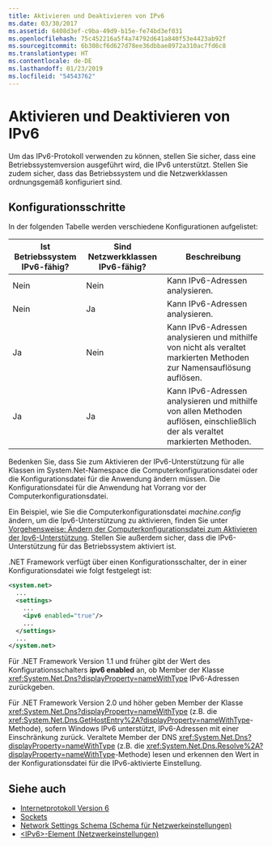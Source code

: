 ```yaml
---
title: Aktivieren und Deaktivieren von IPv6
ms.date: 03/30/2017
ms.assetid: 6408d3ef-c9ba-49d9-b15e-fe74bd3ef031
ms.openlocfilehash: 75c452216a5f4a74792d641a840f53e4423ab92f
ms.sourcegitcommit: 6b308cf6d627d78ee36dbbae8972a310ac7fd6c8
ms.translationtype: HT
ms.contentlocale: de-DE
ms.lasthandoff: 01/23/2019
ms.locfileid: "54543762"
---
```

# <a name="enabling-and-disabling-ipv6"></a>Aktivieren und Deaktivieren von IPv6
Um das IPv6-Protokoll verwenden zu können, stellen Sie sicher, dass eine Betriebssystemversion ausgeführt wird, die IPv6 unterstützt. Stellen Sie zudem sicher, dass das Betriebssystem und die Netzwerkklassen ordnungsgemäß konfiguriert sind.  
  
## <a name="configuration-steps"></a>Konfigurationsschritte  
 In der folgenden Tabelle werden verschiedene Konfigurationen aufgelistet:  
  
|Ist Betriebssystem IPv6-fähig?|Sind Netzwerkklassen IPv6-fähig?|Beschreibung|  
|-------------------------------------|---------------------------------------|-----------------|  
|Nein|Nein|Kann IPv6-Adressen analysieren.|  
|Nein|Ja|Kann IPv6-Adressen analysieren.|  
|Ja|Nein|Kann IPv6-Adressen analysieren und mithilfe von nicht als veraltet markierten Methoden zur Namensauflösung auflösen.|  
|Ja|Ja|Kann IPv6-Adressen analysieren und mithilfe von allen Methoden auflösen, einschließlich der als veraltet markierten Methoden.|  
  
 Bedenken Sie, dass Sie zum Aktivieren der IPv6-Unterstützung für alle Klassen im System.Net-Namespace die Computerkonfigurationsdatei oder die Konfigurationsdatei für die Anwendung ändern müssen. Die Konfigurationsdatei für die Anwendung hat Vorrang vor der Computerkonfigurationsdatei.  
  
 Ein Beispiel, wie Sie die Computerkonfigurationsdatei *machine.config* ändern, um die Ipv6-Unterstützung zu aktivieren, finden Sie unter [Vorgehensweise: Ändern der Computerkonfigurationsdatei zum Aktivieren der Ipv6-Unterstützung](../../../docs/framework/network-programming/how-to-modify-the-computer-configuration-file-to-enable-ipv6-support.md). Stellen Sie außerdem sicher, dass die IPv6-Unterstützung für das Betriebssystem aktiviert ist.  
  
 .NET Framework verfügt über einen Konfigurationsschalter, der in einer Konfigurationsdatei wie folgt festgelegt ist:  
  
```xml  
<system.net>  
  ...  
  <settings>  
    ...  
    <ipv6 enabled="true"/>  
    ...  
  </settings>  
  ...  
</system.net>  
```  
  
 Für .NET Framework Version 1.1 und früher gibt der Wert des Konfigurationsschalters **ipv6 enabled** an, ob Member der Klasse <xref:System.Net.Dns?displayProperty=nameWithType> IPv6-Adressen zurückgeben.  
  
 Für .NET Framework Version 2.0 und höher geben Member der Klasse <xref:System.Net.Dns?displayProperty=nameWithType> (z.B. die <xref:System.Net.Dns.GetHostEntry%2A?displayProperty=nameWithType>-Methode), sofern Windows IPv6 unterstützt, IPv6-Adressen mit einer Einschränkung zurück. Veraltete Member der DNS <xref:System.Net.Dns?displayProperty=nameWithType> (z.B. die <xref:System.Net.Dns.Resolve%2A?displayProperty=nameWithType>-Methode) lesen und erkennen den Wert in der Konfigurationsdatei für die IPv6-aktivierte Einstellung.  
  
## <a name="see-also"></a>Siehe auch
- [Internetprotokoll Version 6](../../../docs/framework/network-programming/internet-protocol-version-6.md)
- [Sockets](../../../docs/framework/network-programming/sockets.md)
- [Network Settings Schema (Schema für Netzwerkeinstellungen)](../../../docs/framework/configure-apps/file-schema/network/index.md)
- [\<IPv6>-Element (Netzwerkeinstellungen)](../../../docs/framework/configure-apps/file-schema/network/ipv6-element-network-settings.md)
